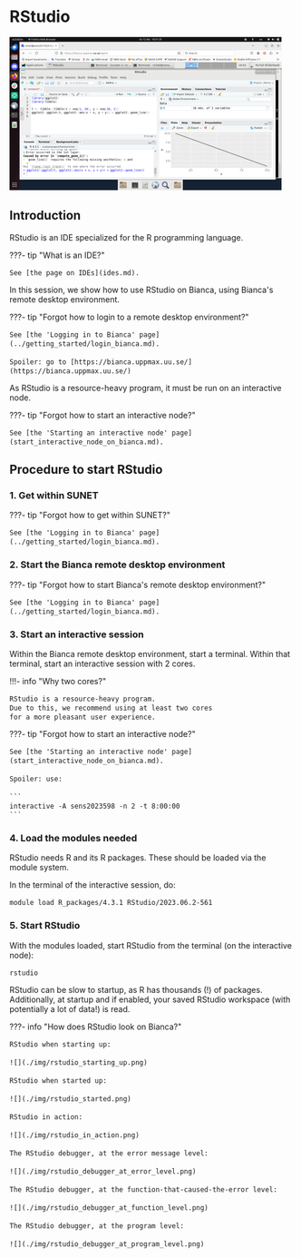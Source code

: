 # RStudio

![](./img/rstudio_in_action_480_x_270.png)

## Introduction

RStudio is an IDE specialized for the R programming language.

???- tip "What is an IDE?"

    See [the page on IDEs](ides.md).

In this session, we show how to use RStudio on Bianca,
using Bianca's remote desktop environment.

???- tip "Forgot how to login to a remote desktop environment?"

    See [the 'Logging in to Bianca' page](../getting_started/login_bianca.md).

    Spoiler: go to [https://bianca.uppmax.uu.se/](https://bianca.uppmax.uu.se/)

As RStudio is a resource-heavy program,
it must be run on an interactive node.

???- tip "Forgot how to start an interactive node?"

    See [the 'Starting an interactive node' page](start_interactive_node_on_bianca.md).

## Procedure to start RStudio

### 1. Get within SUNET

???- tip "Forgot how to get within SUNET?"

    See [the 'Logging in to Bianca' page](../getting_started/login_bianca.md).

### 2. Start the Bianca remote desktop environment

???- tip "Forgot how to start Bianca's remote desktop environment?"

    See [the 'Logging in to Bianca' page](../getting_started/login_bianca.md).

### 3. Start an interactive session

Within the Bianca remote desktop environment, start a terminal.
Within that terminal, start an interactive session with 2 cores.

!!!- info "Why two cores?"

    RStudio is a resource-heavy program.
    Due to this, we recommend using at least two cores 
    for a more pleasant user experience.

???- tip "Forgot how to start an interactive node?"

    See [the 'Starting an interactive node' page](start_interactive_node_on_bianca.md).

    Spoiler: use:

    ```
    interactive -A sens2023598 -n 2 -t 8:00:00
    ```

### 4. Load the modules needed

RStudio needs R and its R packages.
These should be loaded via the module system.

In the terminal of the interactive session, do:

```
module load R_packages/4.3.1 RStudio/2023.06.2-561
```

### 5. Start RStudio

With the modules loaded, start RStudio from the terminal (on the
interactive node):

```
rstudio
```

RStudio can be slow to startup, as R has thousands (!) of packages.
Additionally, at startup and if enabled, your saved RStudio workspace
(with potentially a lot of data!) is read.

???- info "How does RStudio look on Bianca?"

    RStudio when starting up:

    ![](./img/rstudio_starting_up.png)

    RStudio when started up:

    ![](./img/rstudio_started.png)

    RStudio in action:

    ![](./img/rstudio_in_action.png)

    The RStudio debugger, at the error message level:

    ![](./img/rstudio_debugger_at_error_level.png)

    The RStudio debugger, at the function-that-caused-the-error level:

    ![](./img/rstudio_debugger_at_function_level.png)

    The RStudio debugger, at the program level:

    ![](./img/rstudio_debugger_at_program_level.png)

